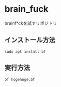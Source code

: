 # brain_fuck
brainf*ckを試すリポジトリ
## インストール方法
```
sudo apt install bf
```
## 実行方法
```
bf hogehoge.bf
```
